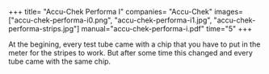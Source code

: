 +++
title= "Accu-Chek Performa I"
companies= "Accu-Chek"
images= ["accu-chek-performa-i0.png", "accu-chek-performa-i1.jpg", "accu-chek-performa-strips.jpg"]
manual="accu-chek-performa-i.pdf"
time="5"
+++

At the begining, every test tube came with a chip that you have to put in the meter for the stripes to work. But after some time this changed and every tube came with the same chip.
